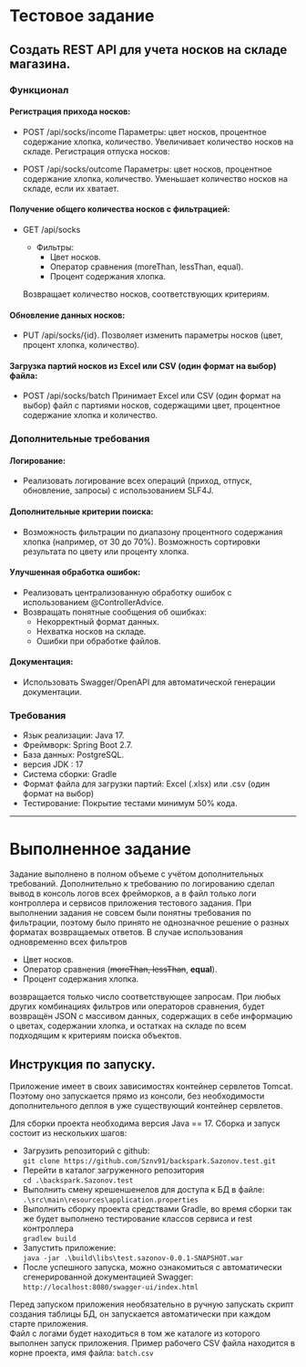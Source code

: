 # Тестовое задание

## Создать REST API для учета носков на складе магазина.

### Функционал
#### Регистрация прихода носков:

- POST /api/socks/income
Параметры: цвет носков, процентное содержание хлопка, количество.
Увеличивает количество носков на складе.
Регистрация отпуска носков:

- POST /api/socks/outcome
Параметры: цвет носков, процентное содержание хлопка, количество.
Уменьшает количество носков на складе, если их хватает.


#### Получение общего количества носков с фильтрацией:

- GET /api/socks
  - Фильтры:
    - Цвет носков.
    - Оператор сравнения (moreThan, lessThan, equal).
    - Процент содержания хлопка.

  Возвращает количество носков, соответствующих критериям.


#### Обновление данных носков:

- PUT /api/socks/{id}.
Позволяет изменить параметры носков (цвет, процент хлопка, количество).


#### Загрузка партий носков из Excel или CSV (один формат на выбор) файла:

- POST /api/socks/batch
Принимает Excel или CSV (один формат на выбор) файл с партиями носков, содержащими цвет, процентное содержание хлопка и количество.



### Дополнительные требования
#### Логирование:

- Реализовать логирование всех операций (приход, отпуск, обновление, запросы) с использованием SLF4J.

#### Дополнительные критерии поиска:
- Возможность фильтрации по диапазону процентного содержания хлопка (например, от 30 до 70%).
Возможность сортировки результата по цвету или проценту хлопка.


#### Улучшенная обработка ошибок:

- Реализовать централизованную обработку ошибок с использованием @ControllerAdvice.
- Возвращать понятные сообщения об ошибках:
  - Некорректный формат данных.
  - Нехватка носков на складе.
  - Ошибки при обработке файлов.


#### Документация:

- Использовать Swagger/OpenAPI для автоматической генерации документации.



### Требования
- Язык реализации: Java 17.
- Фреймворк: Spring Boot 2.7.
- База данных:  PostgreSQL.
- версия JDK : 17
- Система сборки: Gradle
- Формат файла для загрузки партий: Excel (.xlsx) или .csv  (один формат на выбор)
- Тестирование: Покрытие тестами минимум 50% кода.

---
# Выполненное задание
Задание выполнено в полном объеме с учётом дополнительных требований. Дополнительно к требованию по логированию
сделал вывод в консоль логов всех фрейморков, а в файл только логи контроллера и сервисов приложения тестового задания.
При выполнении задания не совсем были понятны требования по фильтрации, поэтому было принято не однозначное решение
о разных форматах возвращаемых ответов. В случае использования одновременно всех фильтров
- Цвет носков.
- Оператор сравнения (~~moreThan, lessThan~~, **equal**).
- Процент содержания хлопка.

возвращается только число соответствующее запросам. При любых других комбинациях фильтров или операторов сравнения, будет
возвращён JSON с массивом данных, содержащих в себе информацию о цветах, содержании хлопка, и остатках на складе по всем
подходящим к критериям поиска объектов.

## Инструкция по запуску.
Приложение имеет в своих зависимостях контейнер сервлетов Tomcat. Поэтому оно запускается прямо из консоли, без необходимости
дополнительного деплоя в уже существующий контейнер сервлетов.

Для сборки проекта необходима версия Java == 17.
Сборка и запуск состоит из нескольких шагов:
- Загрузить репозиторий с github:<br>
  `git clone https://github.com/Sznv91/backspark.Sazonov.test.git` <br>
- Перейти в каталог загруженного репозитория <br>
  `cd .\backspark.Sazonov.test` <br>
- Выполнить смену крешеншенелов для доступа к БД в файле: <br>
  `.\src\main\resources\application.properties` <br>
- Выполнить сборку проекта средствами Gradle, во время сборки так же будет выполнено тестирование классов сервиса и rest контроллера<br>
  `gradlew build` <br>
- Запустить приложение: <br>
  `java -jar .\build\libs\test.sazonov-0.0.1-SNAPSHOT.war`
- После успешного запуска, можно ознакомиться с автоматически сгенерированной документацией Swagger:<br>
`http://localhost:8080/swagger-ui/index.html`

Перед запуском приложения необязательно в ручную запускать скрипт создания таблицы БД, он запускается автоматически при каждом старте приложения.<br>
Файл с логами будет находиться в том же каталоге из которого выполнен запуск приложения.
Пример рабочего CSV файла находится в корне проекта, имя файла: `batch.csv`